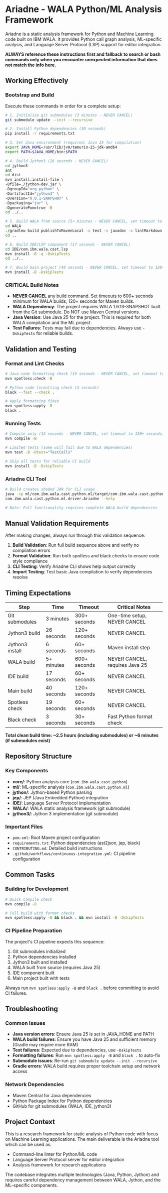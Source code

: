 # Ariadne - WALA Python/ML Analysis Framework

Ariadne is a static analysis framework for Python and Machine Learning code built on IBM WALA. It provides Python call graph analysis, ML-specific analysis, and Language Server Protocol (LSP) support for editor integration.

**ALWAYS reference these instructions first and fallback to search or bash commands only when you encounter unexpected information that does not match the info here.**

## Working Effectively

### Bootstrap and Build
Execute these commands in order for a complete setup:

```bash
# 1. Initialize git submodules (3 minutes - NEVER CANCEL)
git submodule update --init --recursive

# 2. Install Python dependencies (30 seconds)
pip install -r requirements.txt

# 3. Set Java environment (required: Java 25 for compilation)
export JAVA_HOME=/usr/lib/jvm/temurin-25-jdk-amd64
export PATH=$JAVA_HOME/bin:$PATH

# 4. Build Jython3 (26 seconds - NEVER CANCEL)
cd jython3
ant
cd dist
mvn install:install-file \
-Dfile=./jython-dev.jar \
-DgroupId="org.python" \
-DartifactId="jython3" \
-Dversion="0.0.1-SNAPSHOT" \
-Dpackaging="jar" \
-DgeneratePom=true -B
cd ../..

# 5. Build WALA from source (5+ minutes - NEVER CANCEL, set timeout to 600+ seconds)
cd WALA
./gradlew build publishToMavenLocal -x test -x javadoc -x lintMarkdown
cd ..

# 6. Build IDE/LSP component (17 seconds - NEVER CANCEL)
cd IDE/com.ibm.wala.cast.lsp
mvn install -B -q -DskipTests
cd ../..

# 7. Build main project (40 seconds - NEVER CANCEL, set timeout to 120+ seconds)
mvn install -B -DskipTests
```

### CRITICAL Build Notes
- **NEVER CANCEL** any build command. Set timeouts to 600+ seconds minimum for WALA builds, 120+ seconds for Maven builds.
- **WALA Dependency**: The project requires WALA 1.6.13-SNAPSHOT built from the Git submodule. Do NOT use Maven Central versions.
- **Java Version**: Use Java 25 for the project. This is required for both WALA compilation and the ML project.
- **Test Failures**: Tests may fail due to dependencies. Always use `-DskipTests` for reliable builds.

## Validation and Testing

### Format and Lint Checks
```bash
# Java code formatting check (19 seconds - NEVER CANCEL, set timeout to 60+ seconds)
mvn spotless:check -B

# Python code formatting check (3 seconds)
black --fast --check .

# Apply formatting fixes
mvn spotless:apply -B
black .
```

### Running Tests
```bash
# Compile only (42 seconds - NEVER CANCEL, set timeout to 120+ seconds)
mvn compile -B

# Limited tests (some will fail due to WALA dependencies)
mvn test -B -Dtest="TestCalls"

# Skip all tests for reliable CI build
mvn install -B -DskipTests
```

### Ariadne CLI Tool
```bash
# Build creates shaded JAR for CLI usage
java -cp ml/com.ibm.wala.cast.python.ml/target/com.ibm.wala.cast.python.ml-0.0.1-SNAPSHOT-shaded.jar \
com.ibm.wala.cast.python.ml.driver.Ariadne --help

# Note: Full functionality requires complete WALA build dependencies
```

## Manual Validation Requirements
After making changes, always run through this validation sequence:

1. **Build Validation**: Run full build sequence above and verify no compilation errors
2. **Format Validation**: Run both spotless and black checks to ensure code style compliance
3. **CLI Testing**: Verify Ariadne CLI shows help output correctly
4. **Import Testing**: Test basic Java compilation to verify dependencies resolve

## Timing Expectations

| Step | Time | Timeout | Critical Notes |
|------|------|---------|----------------|
| Git submodules | 3 minutes | 300+ seconds | One-time setup, NEVER CANCEL |
| Jython3 build | 26 seconds | 120+ seconds | NEVER CANCEL |
| Jython3 install | 6 seconds | 60+ seconds | Maven install step |
| WALA build | 5+ minutes | 600+ seconds | NEVER CANCEL, requires Java 25 |
| IDE build | 17 seconds | 60+ seconds | NEVER CANCEL |
| Main build | 40 seconds | 120+ seconds | NEVER CANCEL |
| Spotless check | 19 seconds | 60+ seconds | NEVER CANCEL |
| Black check | 3 seconds | 30+ seconds | Fast Python format check |

**Total clean build time: ~2.5 hours (including submodules) or ~6 minutes (if submodules exist)**

## Repository Structure

### Key Components
- **core/**: Python analysis core (`com.ibm.wala.cast.python`)
- **ml/**: ML-specific analysis (`com.ibm.wala.cast.python.ml`)
- **jython/**: Jython-based Python parsing
- **jep/**: JEP (Java Embedded Python) integration
- **IDE/**: Language Server Protocol implementation
- **WALA/**: WALA static analysis framework (git submodule)
- **jython3/**: Jython 3 implementation (git submodule)

### Important Files
- `pom.xml`: Root Maven project configuration
- `requirements.txt`: Python dependencies (ast2json, jep, black)
- `CONTRIBUTING.md`: Detailed build instructions
- `.github/workflows/continuous-integration.yml`: CI pipeline configuration

## Common Tasks

### Building for Development
```bash
# Quick compile check
mvn compile -B

# Full build with format checks
mvn spotless:apply -B && black . && mvn install -B -DskipTests
```

### CI Pipeline Preparation
The project's CI pipeline expects this sequence:
1. Git submodules initialized
2. Python dependencies installed
3. Jython3 built and installed
4. WALA built from source (requires Java 25)
5. IDE component built
6. Main project built with tests

Always run `mvn spotless:apply -B` and `black .` before committing to avoid CI failures.

## Troubleshooting

### Common Issues
- **Java version errors**: Ensure Java 25 is set in JAVA_HOME and PATH
- **WALA build failures**: Ensure you have Java 25 and sufficient memory (Gradle may require more RAM)
- **Test failures**: Expected due to dependencies, use `-DskipTests`
- **Formatting failures**: Run `mvn spotless:apply -B` and `black .` to auto-fix
- **Submodule issues**: Re-run `git submodule update --init --recursive`
- **Gradle errors**: WALA build requires proper toolchain setup and network access

### Network Dependencies
- Maven Central for Java dependencies
- Python Package Index for Python dependencies
- GitHub for git submodules (WALA, IDE, jython3)

## Project Context
This is a research framework for static analysis of Python code with focus on Machine Learning applications. The main deliverable is the Ariadne tool which can be used as:
- Command-line linter for Python/ML code
- Language Server Protocol server for editor integration
- Analysis framework for research applications

The codebase integrates multiple technologies (Java, Python, Jython) and requires careful dependency management between WALA, Jython, and the ML-specific components.
